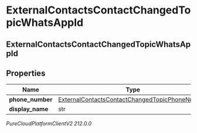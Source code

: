 # ExternalContactsContactChangedTopicWhatsAppId

## ExternalContactsContactChangedTopicWhatsAppId

## Properties

|Name | Type | Description | Notes|
|------------ | ------------- | ------------- | -------------|
| **phone_number** | [ExternalContactsContactChangedTopicPhoneNumber](ExternalContactsContactChangedTopicPhoneNumber) |  | [optional] |
| **display_name** | str |  | [optional] |



_PureCloudPlatformClientV2 212.0.0_
